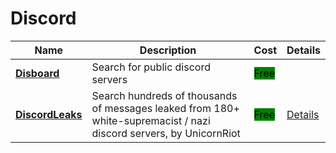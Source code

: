 # Discord

| Name | Description | Cost | Details |
| --- | --- | --- | --- |
| [**Disboard**](https://disboard.org/servers) | Search for public discord servers | <mark style="background-color:green;">Free</mark> |  |
| [**DiscordLeaks**](https://discordleaks.unicornriot.ninja/discord/server/) | Search hundreds of thousands of messages leaked from 180+ white-supremacist / nazi discord servers, by UnicornRiot | <mark style="background-color:green;">Free</mark> | [Details](../../../tools/discordleaks/README.md) |